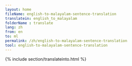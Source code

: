 ```yaml
---
layout: home
fileName: english-to-malayalam-sentence-translation
translatein: english_to_malayalam
folderName : translate
lang: zh
from: en
to: ml
permalink: /zh/english-to-malayalam-sentence-translation
tool: english-to-malayalam-sentence-translation
---
```

{% include section/translateinto.html %}